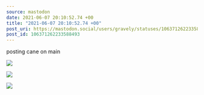 ```yaml
---
source: mastodon
date: 2021-06-07 20:10:52.74 +00
title: "2021-06-07 20:10:52.74 +00"
post_uri: https://mastodon.social/users/gravely/statuses/106371262233588493
post_id: 106371262233588493
---
```

posting cane on main


![](/images/106371261880413482.jpg)

![](/images/106371262018914189.jpg)

![](/images/106371262131668034.jpg)

